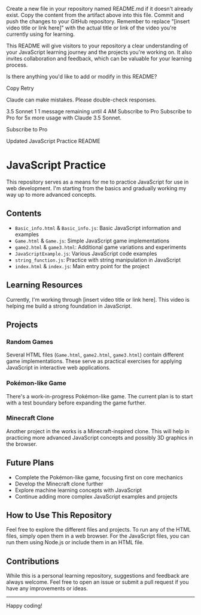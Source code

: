 
Create a new file in your repository named README.md if it doesn't already exist.
Copy the content from the artifact above into this file.
Commit and push the changes to your GitHub repository.
Remember to replace "[insert video title or link here]" with the actual title or link of the video you're currently using for learning.

This README will give visitors to your repository a clear understanding of your JavaScript learning journey and the projects you're working on. It also invites collaboration and feedback, which can be valuable for your learning process.

Is there anything you'd like to add or modify in this README?

Copy
Retry


Claude can make mistakes. Please double-check responses.





3.5 Sonnet
1
1 message remaining until 4 AM
Subscribe to Pro
Subscribe to Pro for 5x more usage with Claude 3.5 Sonnet.

Subscribe to Pro


Updated JavaScript Practice README

# JavaScript Practice

This repository serves as a means for me to practice JavaScript for use in web development. I'm starting from the basics and gradually working my way up to more advanced concepts.

## Contents

- `Basic_info.html` & `Basic_info.js`: Basic JavaScript information and examples
- `Game.html` & `Game.js`: Simple JavaScript game implementations
- `game2.html` & `game3.html`: Additional game variations and experiments
- `JavaScriptExample.js`: Various JavaScript code examples
- `string_function.js`: Practice with string manipulation in JavaScript
- `index.html` & `index.js`: Main entry point for the project

## Learning Resources

Currently, I'm working through [insert video title or link here]. This video is helping me build a strong foundation in JavaScript.

## Projects

### Random Games
Several HTML files (`Game.html`, `game2.html`, `game3.html`) contain different game implementations. These serve as practical exercises for applying JavaScript in interactive web applications.

### Pokémon-like Game
There's a work-in-progress Pokémon-like game. The current plan is to start with a test boundary before expanding the game further.

### Minecraft Clone
Another project in the works is a Minecraft-inspired clone. This will help in practicing more advanced JavaScript concepts and possibly 3D graphics in the browser.

## Future Plans

- Complete the Pokémon-like game, focusing first on core mechanics
- Develop the Minecraft clone further
- Explore machine learning concepts with JavaScript
- Continue adding more complex JavaScript examples and projects

## How to Use This Repository

Feel free to explore the different files and projects. To run any of the HTML files, simply open them in a web browser. For the JavaScript files, you can run them using Node.js or include them in an HTML file.

## Contributions

While this is a personal learning repository, suggestions and feedback are always welcome. Feel free to open an issue or submit a pull request if you have any improvements or ideas.

---

Happy coding!
